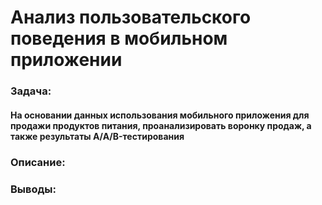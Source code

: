 # Анализ пользовательского поведения в мобильном приложении
### Задача: 
#### На основании данных использования мобильного приложения для продажи продуктов питания, проанализировать воронку продаж, а также результаты A/A/B-тестирования
### Описание: 
####
### Выводы:
####
